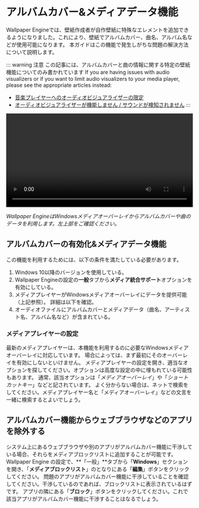 # アルバムカバー&メディアデータ機能

Wallpaper Engineでは、壁紙作成者が自作壁紙に特殊なエレメントを追加できるようになりました。これにより、壁紙でアルバムカバー、曲名、アルバム名などが使用可能になります。 本ガイドはこの機能で発生しがちな問題の解決方法について説明します。

::: warning
注意
この記事には、アルバムカバーと曲の情報に関する特定の壁紙機能についてのみ書かれています If you are having issues with audio visualizers or if you want to limit audio visualizers to your media player, please see the appropriate articles instead:

* [音楽プレイヤーへのオーディオビジュアライザーの限定](/audio/limittomusicplayer)
* [オーディオビジュアライザーが機能しません / サウンドが検知されません](/audio/audiodetection)
:::

<video width="100%" controls autoplay loop>
  <source src="/videos/media_controls.mp4" type="video/mp4">
  お使いのブラウザは動画タグをサポートしていません。
</video>

*Wallpaper EngineはWindowsメディアオーバーレイからアルバムカバーや曲のデータを利用します。左上部をご確認ください。*

## アルバムカバーの有効化&メディアデータ機能

この機能を利用するためには、以下の条件を満たしている必要があります。

1. Windows 10以降のバージョンを使用している。
2. Wallpaper Engineの設定の**一般**タブから**メディア統合サポート**オプションを有効にしている。
3. メディアプレイヤーがWindowsメディアオーバーレイにデータを提供可能（上記参照）。 詳細は以下を確認。
4. オーディオファイルにアルバムカバーとメディアデータ（曲名、アーティスト名、アルバム名など）が含まれている。

### メディアプレイヤーの設定

最新のメディアプレイヤーは、本機能を利用するのに必要なWindowsメディアオーバーレイに対応しています。 場合によっては、まず最初にそのオーバーレイを有効にしないといけません。 メディアプレイヤーの設定を開き、適当なオプションを探してください。オプションは高度な設定の中に埋もれている可能性もあります。 通常、該当オプションは「*メディアオーバーレイ*」や「*ショートカットキー*」などと記されています。 よく分からない場合は、ネットで検索をしてください。メディアプレイヤー名と「メディアオーバーレイ」などの文言を一緒に検索するとよいでしょう。

## アルバムカバー機能からウェブブラウザなどのアプリを除外する

システム上にあるウェブブラウザや別のアプリがアルバムカバー機能に干渉している場合、それらをメディアブロックリストに追加することが可能です。 Wallpaper Engine の設定で、**「一般」**タブから「**Windows**」セクションを開き、「**メディアブロックリスト**」のとなりにある「**編集**」ボタンをクリックしてください。 問題のアプリがアルバムカバー機能に干渉していることを確認してください。干渉しているのであれば、ブロックリストに表示されているはずです。 アプリの隣にある「**ブロック**」ボタンをクリックしてください。これで該当アプリがアルバムカバー機能に干渉することはなるでしょう。